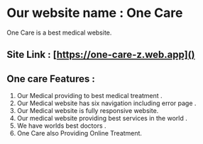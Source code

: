 # Our website name : One Care

One Care is a best medical website.

## Site Link : [https://one-care-z.web.app]()

##  One care Features :
1. Our Medical providing to best  medical treatment .
2. Our Medical website  has six navigation including error page .
3. Our  Medical website is fully responsive website.
4. Our medical   website providing best services in the  world  .
5. We have worlds best doctors .
6. One Care also Providing Online Treatment.
 
